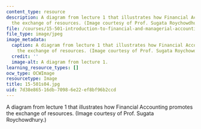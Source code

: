 ```yaml
---
content_type: resource
description: A diagram from lecture 1 that illustrates how Financial Accounting promotes
  the exchange of resources. (Image courtesy of Prof. Sugata Roychowdhury.)
file: /courses/15-501-introduction-to-financial-and-managerial-accounting-spring-2004/7d38e86516db70986e22ef8bf96b2ccd_15-501s04.jpg
file_type: image/jpeg
image_metadata:
  caption: A diagram from lecture 1 that illustrates how Financial Accounting promotes
    the exchange of resources. (Image courtesy of Prof. Sugata Roychowdhury.)
  credit: ''
  image-alt: A diagram from lecture 1.
learning_resource_types: []
ocw_type: OCWImage
resourcetype: Image
title: 15-501s04.jpg
uid: 7d38e865-16db-7098-6e22-ef8bf96b2ccd
---
```

A diagram from lecture 1 that illustrates how Financial Accounting promotes the exchange of resources. (Image courtesy of Prof. Sugata Roychowdhury.)

